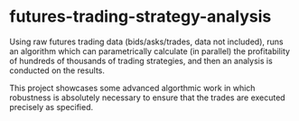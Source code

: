 # futures-trading-strategy-analysis
Using raw futures trading data (bids/asks/trades, data not included), runs an algorithm which can parametrically calculate (in parallel) the profitability of hundreds of thousands of trading strategies, and then an analysis is conducted on the results.

This project showcases some advanced algorthmic work in which robustness is absolutely necessary to ensure that the trades are executed precisely as specified.
